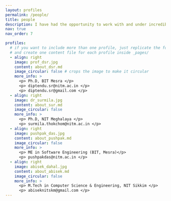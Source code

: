 ```yaml
---
layout: profiles
permalink: /people/
title: people
description: I have had the opportunity to work with and under incredibly talented and intellectual individuals and supervisors, and I am currently collaborating with some equally talented people.
nav: true
nav_order: 7

profiles:
  # if you want to include more than one profile, just replicate the following block
  # and create one content file for each profile inside _pages/
  - align: right
    image: prof_dsr.jpg
    content: about_dsr.md
    image_circular: false # crops the image to make it circular
    more_info: >
      <p> Ph.D, BIT Mesra </p>
      <p> diptendu.sr@nitm.ac.in </p>
      <p> diptendu.sr@gmail.com </p>
  - align: right
    image: dr_surmila.jpg
    content: about_sur.md
    image_circular: false 
    more_info: >
      <p> Ph.D, NIT Meghalaya </p>
      <p> surmila.thokchom@nitm.ac.in </p>
  - align: right
    image: pushpak_das.jpg
    content: about_pushpak.md
    image_circular: false 
    more_info: >
      <p> ME in Software Engineering (BIT, Mesra)</p>
      <p> pushpakdas@nitm.ac.in </p>
  - align: right
    image: abisek_dahal.jpg
    content: about_abisek.md
    image_circular: false 
    more_info: >
      <p> M.Tech in Computer Science & Engineering, NIT Sikkim </p>
      <p> abiseknitskm@gmail.com </p>
---
```

